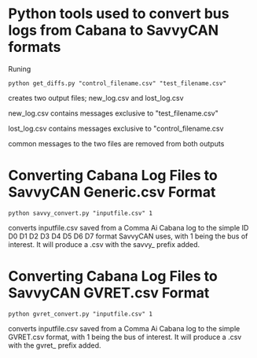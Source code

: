 # Python tools used to convert bus logs from Cabana to SavvyCAN formats   

Runing 
```
python get_diffs.py "control_filename.csv" "test_filename.csv"
```
creates two output files; new_log.csv and lost_log.csv 

new_log.csv contains messages exclusive to "test_filename.csv"  

lost_log.csv contains messages exclusive to "control_filename.csv

common messages to the two files are removed from both outputs 

# Converting Cabana Log Files to SavvyCAN Generic.csv Format 

```python savvy_convert.py "inputfile.csv" 1``` 

converts inputfile.csv saved from a Comma Ai Cabana log to the simple ID D0 D1 D2 D3 D4 D5 D6 D7 format SavvyCAN uses, with 1 being the bus of interest. It will produce a .csv with the savvy_ prefix added. 


# Converting Cabana Log Files to SavvyCAN GVRET.csv Format

```python gvret_convert.py "inputfile.csv" 1``` 

converts inputfile.csv saved from a Comma Ai Cabana log to the simple GVRET.csv format, with 1 being the bus of interest. It will produce a .csv with the gvret_ prefix added. 
